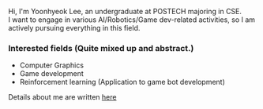 
Hi, I'm Yoonhyeok Lee, an undergraduate at POSTECH majoring in CSE.  
I want to engage in various AI/Robotics/Game dev-related activities, so I am actively pursuing everything in this field.    


### Interested fields (Quite mixed up and abstract.)
- Computer Graphics
- Game development
- Reinforcement learning (Application to game bot development)  

Details about me are written [here](https://a-nodi.github.io/about/)

<!--
**a-nodi/a-nodi** is a ✨ _special_ ✨ repository because its `README.md` (this file) appears on your GitHub profile.

Here are some ideas to get you started:

- 🔭 I’m currently working on ...
- 🌱 I’m currently learning ...
- 👯 I’m looking to collaborate on ...
- 🤔 I’m looking for help with ...
- 💬 Ask me about ...
- 📫 How to reach me: ...
- 😄 Pronouns: ...
- ⚡ Fun fact: ...
-->
